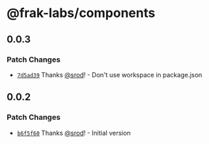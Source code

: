 # @frak-labs/components

## 0.0.3

### Patch Changes

- [`7d5ad39`](https://github.com/frak-id/wallet/commit/7d5ad3971f0f24d78bcf4a60b4059901cf870308) Thanks [@srod](https://github.com/srod)! - Don't use workspace in package.json

## 0.0.2

### Patch Changes

- [`b6f5f60`](https://github.com/frak-id/wallet/commit/b6f5f606a11512d8ebb6008d8315cef235275b11) Thanks [@srod](https://github.com/srod)! - Initial version
